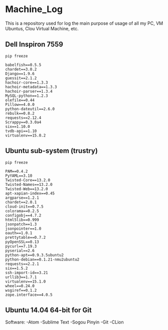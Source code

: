 # Machine_Log
This is a repository used for log the main purpose of usage of all my PC, VM Ubuntus, Clou Virtual Machine, etc.

## Dell Inspiron 7559
```
pip freeze

babelfish==0.5.5
chardet==3.0.2
Django==1.9.6
guessit==2.1.2
hachoir-core==1.3.3
hachoir-metadata==1.3.3
hachoir-parser==1.3.4
MySQL-python==1.2.3
olefile==0.44
Pillow==4.0.0
python-dateutil==2.6.0
rebulk==0.8.2
requests==2.12.4
Scrappy==0.3.0a4
six==1.10.0
tvdb-api==1.10
virtualenv==15.0.2
```

## Ubuntu sub-system (trustry)

```
pip freeze

PAM==0.4.2
PyYAML==3.10
Twisted-Core==13.2.0
Twisted-Names==13.2.0
Twisted-Web==13.2.0
apt-xapian-index==0.45
argparse==1.2.1
chardet==2.0.1
cloud-init==0.7.5
colorama==0.2.5
configobj==4.7.2
html5lib==0.999
jsonpatch==1.3
jsonpointer==1.0
oauth==1.0.1
prettytable==0.7.2
pyOpenSSL==0.13
pycurl==7.19.3
pyserial==2.6
python-apt==0.9.3.5ubuntu2
python-debian==0.1.21-nmu2ubuntu2
requests==2.2.1
six==1.5.2
ssh-import-id==3.21
urllib3==1.7.1
virtualenv==15.1.0
wheel==0.24.0
wsgiref==0.1.2
zope.interface==4.0.5  
```

## Ubuntu 14.04 64-bit for Git
Software:
-Atom
-Sublime Text
-Sogou Pinyin
-Git
-CLion
